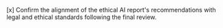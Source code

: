 [x] Confirm the alignment of the ethical AI report's recommendations with legal and ethical standards following the final review.